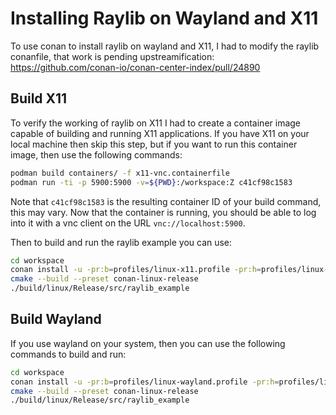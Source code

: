 # Installing Raylib on Wayland and X11

To use conan to install raylib on wayland and X11, I had to modify the raylib conanfile,
that work is pending upstreamification:
https://github.com/conan-io/conan-center-index/pull/24890

## Build X11

To verify the working of raylib on X11 I had to create a container image capable of building and running X11
applications. If you have X11 on your local machine then skip this step, but if you want to run this container image,
then use the following commands:

```bash
podman build containers/ -f x11-vnc.containerfile
podman run -ti -p 5900:5900 -v=${PWD}:/workspace:Z c41cf98c1583
```

Note that `c41cf98c1583` is the resulting container ID of your build command, this may vary.
Now that the container is running, you should be able to log into it with a vnc client on the URL `vnc://localhost:5900`.

Then to build and run the raylib example you can use:

```bash
cd workspace
conan install -u -pr:b=profiles/linux-x11.profile -pr:h=profiles/linux-x11.profile --build=missing  --settings=build_type=Release .
cmake --build --preset conan-linux-release
./build/linux/Release/src/raylib_example
```

## Build Wayland

If you use wayland on your system, then you can use the following commands to build and run:

```bash
cd workspace
conan install -u -pr:b=profiles/linux-wayland.profile -pr:h=profiles/linux-wayland.profile --build=missing  --settings=build_type=Release .
cmake --build --preset conan-linux-release
./build/linux/Release/src/raylib_example
```
